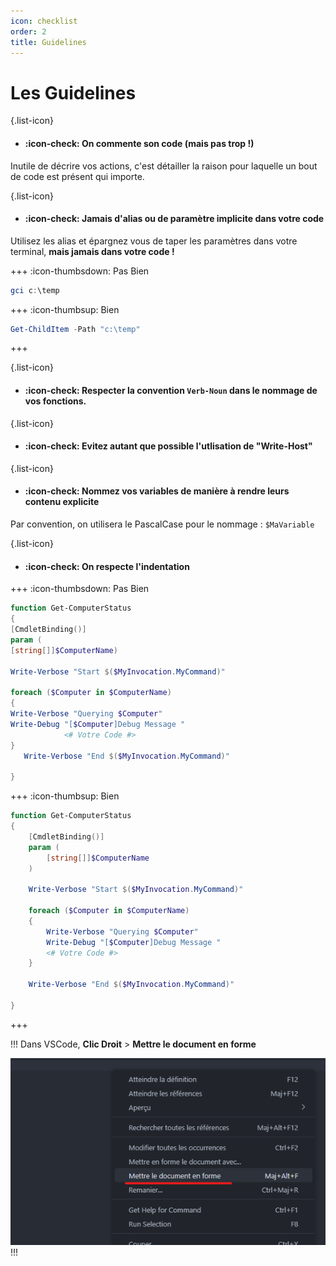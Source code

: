 ```yaml
---
icon: checklist
order: 2
title: Guidelines
---
```


# Les Guidelines

{.list-icon}
- #### :icon-check: On commente son code (mais pas trop !)

Inutile de décrire vos actions, c'est détailler la raison pour laquelle un bout de code est présent qui importe.

{.list-icon}
- #### :icon-check: Jamais d'alias ou de paramètre implicite dans votre code

Utilisez les alias et épargnez vous de taper les paramètres dans votre terminal, **mais jamais dans votre code !**

+++ :icon-thumbsdown: Pas Bien

```powershell
gci c:\temp
```

+++ :icon-thumbsup: Bien

```powershell
Get-ChildItem -Path "c:\temp"
```

+++

{.list-icon}
- #### :icon-check: Respecter la convention `Verb-Noun` dans le nommage de vos fonctions.


{.list-icon}
- #### :icon-check: Evitez autant que possible l'utlisation de "Write-Host"
  

{.list-icon}
- #### :icon-check: Nommez vos variables de manière à rendre leurs contenu explicite

Par convention, on utilisera le PascalCase pour le nommage : `$MaVariable`

{.list-icon}
- #### :icon-check: On respecte l'indentation

+++ :icon-thumbsdown: Pas Bien

```powershell
function Get-ComputerStatus
{
[CmdletBinding()]
param (
[string[]]$ComputerName)

Write-Verbose "Start $($MyInvocation.MyCommand)"

foreach ($Computer in $ComputerName)
{
Write-Verbose "Querying $Computer"
Write-Debug "[$Computer]Debug Message "
            <# Votre Code #>
} 
   Write-Verbose "End $($MyInvocation.MyCommand)"
    
}
```

+++ :icon-thumbsup: Bien

```powershell
function Get-ComputerStatus
{
    [CmdletBinding()]
    param (
        [string[]]$ComputerName
    )

    Write-Verbose "Start $($MyInvocation.MyCommand)"

    foreach ($Computer in $ComputerName)
    {
        Write-Verbose "Querying $Computer"
        Write-Debug "[$Computer]Debug Message "
        <# Votre Code #>
    } 
    
    Write-Verbose "End $($MyInvocation.MyCommand)"
    
}
```

+++

!!!
 Dans VSCode, **Clic Droit** > **Mettre le document en forme**

![](assets/../../assets/indentation_vscode.png)
!!!
